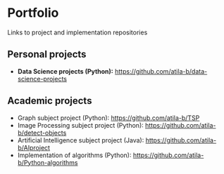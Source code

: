 # Portfolio
Links to project and implementation repositories

## Personal projects
- **Data Science projects (Python):** https://github.com/atila-b/data-science-projects
## Academic projects
- Graph subject project (Python): https://github.com/atila-b/TSP
- Image Processing subject project (Python): https://github.com/atila-b/detect-objects
- Artificial Intelligence subject project (Java): https://github.com/atila-b/AIproject
- Implementation of algorithms (Python): https://github.com/atila-b/Python-algorithms
